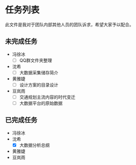 # 任务列表
此文件是我对于团队内部其他人员的团队诉求，希望大家予以配合。

## 未完成任务
- 冯徐冰
	- [ ] QQ群文件夹整理
- 沈希
	- [ ] 大数据采集储存简介
- 黄雅婕
	- [ ] 设计方案的目录设计
- 豆岚雨
	- [ ] 交通规划主流内容的时代变迁
	- [ ] 大数据平台的原始数据

## 已完成任务
- 冯徐冰
- 沈希
	- [x] 大数据分析总纲
- 黄雅婕
- 豆岚雨